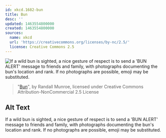 ```yaml
---
id: xkcd.1682-bun
title: Bun
desc: ''
updated: 1463554800000
created: 1463554800000
sources:
  name: xkcd
  url: 'https://creativecommons.org/licenses/by-nc/2.5/'
  license: Creative Commons 2.5
---
```

![If a wild bun is sighted, a nice gesture of respect is to send a 'BUN ALERT' message to friends and family, with photographs documenting the bun's location and rank. If no photographs are possible, emoji may be substituted.](https://imgs.xkcd.com/comics/bun.png)
> "[Bun](https://xkcd.com/1682/)", by Randall Munroe, licensed under Creative Commons Attribution-NonCommercial 2.5 License

## Alt Text
If a wild bun is sighted, a nice gesture of respect is to send a 'BUN ALERT' message to friends and family, with photographs documenting the bun's location and rank. If no photographs are possible, emoji may be substituted.
